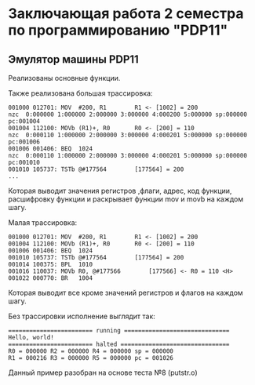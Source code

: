 # Заключающая работа 2 семестра по программированию "PDP11"

## Эмулятор машины PDP11

Реализованы основные функции.

Также реализована большая трассировка:

```
001000 012701: MOV	#200, R1		R1 <- [1002] = 200 
nzc  0:000000 1:000000 2:000000 3:000000 4:000200 5:000000 sp:000000 pc:001004
001004 112100: MOVb	(R1)+, R0		R0 <- [200] = 110 
nzc  0:000110 1:000000 2:000000 3:000000 4:000201 5:000000 sp:000000 pc:001006
001006 001406: BEQ	1024
nzc  0:000110 1:000000 2:000000 3:000000 4:000201 5:000000 sp:000000 pc:001010
001010 105737: TSTb	@#177564		[177564] = 200
...

```

Которая выводит значения регистров ,флаги, адрес, код функции, расшифровку функции и раскрывает функции mov и movb на каждом шагу.

Малая трассировка:

```
001000 012701: MOV	#200, R1		R1 <- [1002] = 200 
001004 112100: MOVb	(R1)+, R0		R0 <- [200] = 110 
001006 001406: BEQ	1024
001010 105737: TSTb	@#177564		[177564] = 200
001014 100375: BPL	1010
001016 110037: MOVb	R0, @#177566		[177566] <- R0 = 110 <H>
001022 000770: BR	1004
```

Которая выводит все кроме значений регистров и флагов на каждом шагу.

Без трассировки исполнение выглядит так:

```
======================== running ==============================
Hello, world!
======================== halted ===============================
R0 = 000000 R2 = 000000 R4 = 000000 sp = 000000	
R1 = 000216 R3 = 000000 R5 = 000000 pc = 001026
```

Данный пример разобран на основе теста №8 (putstr.o)


